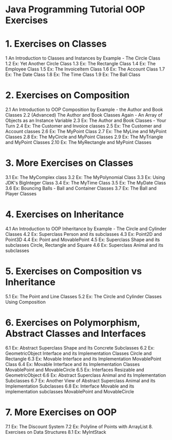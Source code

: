 # Java Programming Tutorial OOP Exercises
# 1.  Exercises on Classes
1  An Introduction to Classes and Instances by Example - The Circle Class
1.2  Ex: Yet Another Circle Class
1.3  Ex: The Rectangle Class
1.4  Ex: The Employee Class
1.5  Ex: The InvoiceItem Class
1.6  Ex: The Account Class
1.7  Ex: The Date Class
1.8  Ex: The Time Class
1.9  Ex: The Ball Class
# 2.  Exercises on Composition
2.1  An Introduction to OOP Composition by Example - the Author and Book Classes
2.2  (Advanced) The Author and Book Classes Again - An Array of Objects as an Instance Variable
2.3  Ex: The Author and Book Classes - Your Turn
2.4  Ex: The Customer and Invoice classes
2.5  Ex: The Customer and Account classes
2.6  Ex: The MyPoint Class
2.7  Ex: The MyLine and MyPoint Classes
2.8  Ex: The MyCircle and MyPoint Classes
2.9  Ex: The MyTriangle and MyPoint Classes
2.10  Ex: The MyRectangle and MyPoint Classes
# 3.  More Exercises on Classes
3.1  Ex: The MyComplex class
3.2  Ex: The MyPolynomial Class
3.3  Ex: Using JDK's BigInteger Class
3.4  Ex: The MyTime Class
3.5  Ex: The MyDate Class
3.6  Ex: Bouncing Balls - Ball and Container Classes
3.7  Ex: The Ball and Player Classes
# 4.  Exercises on Inheritance
4.1  An Introduction to OOP Inheritance by Example - The Circle and Cylinder Classes
4.2  Ex: Superclass Person and its subclasses
4.3  Ex: Point2D and Point3D
4.4  Ex: Point and MovablePoint
4.5  Ex: Superclass Shape and its subclasses Circle, Rectangle and Square
4.6  Ex: Superclass Animal and its subclasses
# 5.  Exercises on Composition vs Inheritance
5.1  Ex: The Point and Line Classes
5.2  Ex: The Circle and Cylinder Classes Using Composition
# 6.  Exercises on Polymorphism, Abstract Classes and Interfaces
6.1  Ex: Abstract Superclass Shape and Its Concrete Subclasses
6.2  Ex: GeometricObject Interface and its Implementation Classes Circle and Rectangle
6.3  Ex: Movable Interface and its Implementation MovablePoint Class
6.4  Ex: Movable Interface and its Implementation Classes MovablePoint and MovableCircle
6.5  Ex: Interfaces Resizable and GeometricObject
6.6  Ex: Abstract Superclass Animal and its Implementation Subclasses
6.7  Ex: Another View of Abstract Superclass Animal and its Implementation Subclasses
6.8  Ex: Interface Movable and its implementation subclasses MovablePoint and MovableCircle
# 7.  More Exercises on OOP
7.1  Ex: The Discount System
7.2  Ex: Polyline of Points with ArrayList
8.  Exercises on Data Structures
8.1  Ex: MyIntStack
